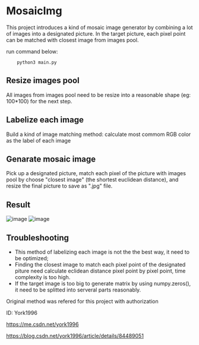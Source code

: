 MosaicImg
==

This project introduces a kind of mosaic image generator by combining a lot of images into a designated picture. In the target picture, each pixel point can be matched with closest image from images pool.

run command below:

		python3 main.py

## Resize images pool

All images from images pool need to be resize into a reasonable shape (eg: 100*100) for the next step.

## Labelize each image

Build a kind of image matching method: calculate most commom RGB color as the label of each image
    
## Genarate mosaic image

Pick up a designated picture, match each pixel of the picture with images pool by choose "closest image" (the shortest euclidean distance), and resize the final picture to save as ".jpg" file.
  
## Result
![image](https://github.com/baiye225/MosaicImg/blob/master/results_images/TestImage_Before.jpg)
![image](https://github.com/baiye225/MosaicImg/blob/master/results_images/TestImage_After.jpg)

## Troubleshooting
+ This method of labelizing each image is not the the best way, it need to be optimized;
+ Finding the closest image to match each pixel point of the designated piture need calculate eclidean distance pixel point by pixel point, time complexity is too high.
+ If the target image is too big to generate matrix by using numpy.zeros(), it need to be splitted into serveral parts reasonably.

Original method was refered for this project with authorization

ID: York1996

https://me.csdn.net/york1996

https://blog.csdn.net/york1996/article/details/84489051
